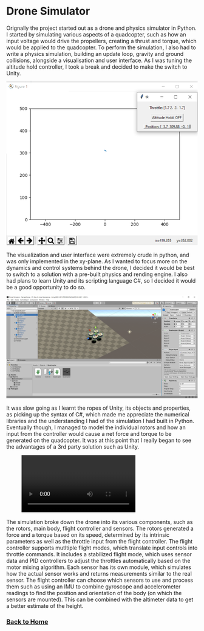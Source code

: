 # Drone Simulator
Orignally the project started out as a drone and physics simulator in Python. I started by simulating various aspects of a quadcopter, such as how an input voltage would drive the propellers, creating a thrust and torque, which would be applied to the quadcopter. To perform the simulation, I also had to write a physics simulation, building an update loop, gravity and ground collisions, alongside a visualisation and user interface. As I was tuning the altitude hold controller, I took a break and decided to make the switch to Unity.

![Python](\assets\images\dronesimulator\QuadcopterPython.png)

The visualization and user interface were extremely crude in python, and was only implemented in the xy-plane. As I wanted to focus more on the dynamics and control systems behind the drone, I decided it would be best to switch to a solution with a pre-built physics and rending engine. I also had plans to learn Unity and its scripting language C#, so I decided it would be a good opportunity to do so.

![Unity](\assets\images\dronesimulator\QuadcopterUnity.png)

It was slow going as I learnt the ropes of Unity, its objects and properties, as picking up the syntax of C#, which made me appreciate the numerical libraries and the understanding I had of the simulation I had built in Python. Eventually though, I managed to model the individual rotors and how an input from the controller would cause a net force and torque to be generated on the quadcopter. It was at this point that I really began to see the advantages of a 3rd party solution such as Unity.

<!-- blank line -->
<figure class="video_container">
  <video controls="true" allowfullscreen="true">
    <source src="/assets/videos/simulated_drone_flight.mp4" type="video/mp4">
  </video>
</figure>
<!-- blank line -->

The simulation broke down the drone into its various components, such as the rotors, main body, flight controller and sensors. The rotors generated a force and a torque based on its speed, determined by its intrinsic parameters as well as the throttle input from the flight controller. The flight controller supports mutltiple flight modes, which translate input controls into throttle commands. It includes a stabilized flight mode, which uses sensor data and PID controllers to adjust the throttles automatically based on the motor mixing algorithm. Each sensor has its own module, which simulates how the actual sensor works and returns measurements similar to the real sensor. The flight controller can choose which sensors to use and process them such as using an IMU to combine gyroscope and accelerometer readings to find the position and orientation of the body (on which the sensors are mounted). This can be combined with the altimeter data to get a better estimate of the height.

### [Back to Home](/)
